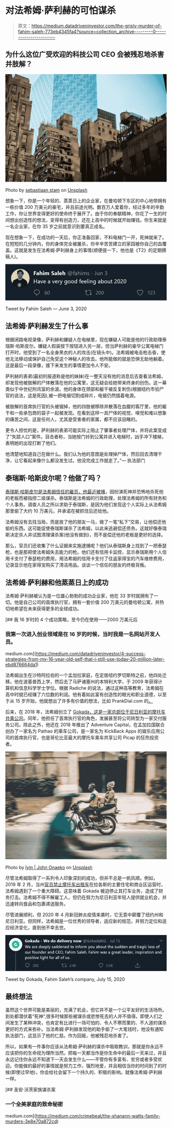 # 对法希姆·萨利赫的可怕谋杀

> 原文：<https://medium.datadriveninvestor.com/the-grisly-murder-of-fahim-saleh-773eb4345fa4?source=collection_archive---------0----------------------->

## 为什么这位广受欢迎的科技公司 CEO 会被残忍地杀害并肢解？

![](img/6110409bb4ef75930df0cc55afaaf364.png)

Photo by [sebastiaan stam](https://unsplash.com/@sebastiaanstam?utm_source=medium&utm_medium=referral) on [Unsplash](https://unsplash.com?utm_source=medium&utm_medium=referral)

想象一下，你是一个年轻的、蒸蒸日上的企业家，在曼哈顿下东区的中心地带拥有一栋价值 200 万美元的豪宅，并且前途光明。数百万人爱着你，经过多年的辛勤工作，你让世界变得更好的使命终于展开了。由于你的奉献精神，你花了一生的时间想出创造性的想法，变得有创造力，还在上高中的时候就开始赚钱。你生来就是一名企业家，在你 35 岁之前就意识到要真正成名。

现在想象一下，在成功的一天后，你正准备回家，不料电梯门一开，死神就来了。在短短的几分钟内，你的身体完全被屠杀，你辛辛苦苦建立的家园被你自己的血覆盖。这就是发生在法希姆·萨利赫身上的事情(顺便提一下，他也是《T2》的定期撰稿人)。

![](img/32a7ecf1711abfb4cce7a3f4e78d224a.png)

Tweet by Fahim Saleh — June 3, 2020

## **法希姆·萨利赫发生了什么事**

根据闭路电视录像，萨利赫和嫌疑人在电梯里，现在嫌疑人可能是他的行政助理泰瑞斯·哈斯皮尔。嫌疑人假装按下按钮进入另一层，但当萨利赫的豪华公寓电梯门打开时，他受到了一名全身黑衣的人的攻击(在镜头中)。法希姆被电击枪击昏，使他无法移动或保护自己免受这个神秘人的攻击。他所能做的就是恐惧无助地躺着。这是最后一段录像，接下来发生的事情更加令人不安。

萨利赫的表弟(最初的报道称是他的妹妹)在一整天没有他的消息后去查看法希姆，却发现他被肢解的尸体散落在他的公寓里，这无疑会给她带来终身的创伤。这一幕类似于中世纪刑讯室的余波。他的身体在颈部和躯干被反复刺伤(根据纽约市验尸官的说法，这是死因),被一把电锯切割成碎片，电锯仍然插着电源。

被肢解的首席执行官的头被锯掉，他的四肢被移除并散落在血腥的客厅里，他的躯干和一些承包商的袋子一起被发现。在看到这样一具尸体的视觉、嗅觉和难以想象的痛苦之间，这是任何人，尤其是受害者的家属，都不应该目睹的。

更令人担忧的是，萨利赫的表弟可能实际上阻止了肇事者处理尸体，并将此案变成了“失踪人口”案件。目击者称，当她按门铃到公寓并进入电梯时，凶手冲下楼梯，表明她的出现打断了他们。

他清楚地知道自己在做什么。我们认为他的意图是处理掉尸体，然后回去清理干净，让它看起来像什么都没发生过。他没完成工作就走了。”— 执法部门

## **泰瑞斯·哈斯皮尔呢？他做了吗？**

[泰瑞斯·哈斯皮尔是法希姆信任的雇员，他最近被捕](https://edition.cnn.com/2020/07/17/us/fahim-saleh-killing/index.html)，因扮演死神并恐怖地杀死他的老板而被指控二级谋杀。泰瑞斯是法希姆的行政助理，处理法希姆的所有财务和个人事务。调查人员之所以求助于泰瑞斯，是因为他们发现这个人实际上从法希姆那里偷了大约 10 万美元，并承诺在被抓住后还给他。

法希姆没有去找当局，而是放了他的朋友一马，做了一笔“私下”交易，让他偿还他偷的东西。这可能促使泰瑞斯谋杀了法希姆，以此来逃避偿还债务。这就好像泰瑞斯决定杀人并试图清理谋杀案(他没有做到)，而不是偿还他的老板是更好的选择。

那么，官员们还收集了什么证据来实施逮捕呢？他们从泰瑞斯身上找到了一把泰瑟枪，也是那把使法希姆失去能力的枪。他们还有信用卡监控，显示泰瑞斯用个人信用卡支付了泰瑟枪的费用，用法希姆的信用卡支付了往返家得宝的汽车维修费用，记录显示他在家得宝购买了清洁用品。谈谈一个信任的朋友的终极背叛。

## 法希姆·萨利赫和他蒸蒸日上的成功

法希姆·萨利赫被认为是一位雄心勃勃的成功企业家，他在 33 岁时就拥有了一切。他是自己公司的首席执行官，拥有一套价值 200 万美元的曼哈顿公寓，并热切地希望在未来获得更多的全球成功。

[](https://medium.com/datadriveninvestor/4-success-strategies-from-my-16-year-old-self-that-i-still-use-today-20-million-later-ebd876664da1) [## 我 16 岁时的 4 个成功策略，至今仍在使用——2000 万美元后

### 我第一次进入创业领域是在 16 岁的时候，当时我是一名网站开发人员。

medium.com](https://medium.com/datadriveninvestor/4-success-strategies-from-my-16-year-old-self-that-i-still-use-today-20-million-later-ebd876664da1) 

法希姆出生在沙特阿拉伯的一个孟加拉家庭，在定居纽约罗切斯特之前，他四处迁移。他在波基普西上学，然后去了马萨诸塞州的本特利大学，于 2009 年获得计算机和信息科学学士学位。根据 Radiche 的说法，通过这种高等教育，法希姆在高中时就已经赚了六位数的利润。他有着如此富有创造性的眼光和职业道德，以至于从 15 岁开始，他就想出了许多有价值的想法，比如 PrankDial.com 的[。](https://tbsnews.net/bangladesh/crime/fahims-app-prankdial-used-nj-jail-honcho-illegal-wiretapping-case-106900)

后来，在 2018 年，法希姆创立了 [Gokada，这是一家总部位于尼日利亚的摩托车共乘公司](https://techcrunch.com/2019/05/24/nigerias-gokada-raises-5-3m-round-for-its-motorcycle-ride-hail-biz/)。同年，他担任了首席执行官的角色，发展甚至将公司转型为一家交付服务公司。除此之外，他还在 2018 年推出了 Adventure Capital，在孟加拉国联合创办了一家名为 Pathao 的乘车公司，是一家名为 KickBack Apps 的娱乐应用公司的首席执行官，也是哥伦比亚最大的摩托车乘车共享公司 Picap 的狂热投资者。

![](img/be3f68f86ed75ba0637140dc1dded5ab.png)

Photo by [Iyin | John Onaeko](https://unsplash.com/@iyinonaeko?utm_source=medium&utm_medium=referral) on [Unsplash](https://unsplash.com?utm_source=medium&utm_medium=referral)

尽管法希姆取得了一系列令人印象深刻的成功，但并不总是一帆风顺。例如，2019 年 2 月，当州[官员禁止摩托车出租车](https://africanbusinessmagazine.com/region/west-africa/lagos-ban-deals-blow-to-ride-hailing-startups/)在拉各斯的主要住宅和商业区运营时，法希姆遇到了一个重大障碍。这意味着 Gokada 被迫停止其打车业务，造成了财务打击。法希姆不得不解雇工人，但仍在努力为尼日利亚年轻人提供就业机会，并迅速转向食品和包裹递送服务。

尽管进展顺利，但 2020 年 4 月新冠肺炎疫情来袭时，它无意中颠覆了纽约州和尼日利亚。但同样，法希姆是一位优秀的领导者，适应新的规范，并努力定位和适应经济变化，直到他不幸去世。

![](img/b42fa32cb7c600b7e236840dd2baf20f.png)

Tweet by Gokada, Fahim Saleh’s company, July 15, 2020

## **最终想法**

虽然这个世界可能是美丽的，充满了机会，但它并不是一个公平友好的生活场所。到处都潜伏着“死神”,很多时候那些被谋杀或悲惨死去的人并不值得。即使人们之间发生了某种冲突，也肯定有比进行一场可怕的、令人不寒而栗的、不人道的谋杀更好的方式来弥补。当法希姆·萨利赫发现他的助手偷了一大笔钱时，他没有通知执法部门，这显示了他的仁慈。作为回报，他被残忍地杀害了。

所以，如果有一件事你应该从法希姆·萨利赫的谋杀中吸取教训，那就是你永远不应该把你的生命视为理所当然。把每一天都当作是你生命中的最后一天来过，并且永远记住你永远不知道下一天会发生什么——不管你有多富有、贫穷或者多受欢迎。你能做的最好的事情就是努力工作，强烈地爱，并且相信当你的时间到了的时候(即使过早地)，你会给社会留下一个持久的、积极的影响。就像法希姆·萨利赫一样。

[](https://medium.com/crimebeat/the-shanann-watts-family-murders-3e8e70a872cd) [## 圣安·沃茨家族谋杀案

### 一个全美家庭的致命秘密

medium.com](https://medium.com/crimebeat/the-shanann-watts-family-murders-3e8e70a872cd)